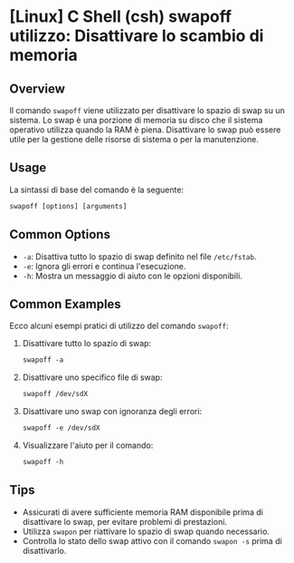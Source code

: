 # [Linux] C Shell (csh) swapoff utilizzo: Disattivare lo scambio di memoria

## Overview
Il comando `swapoff` viene utilizzato per disattivare lo spazio di swap su un sistema. Lo swap è una porzione di memoria su disco che il sistema operativo utilizza quando la RAM è piena. Disattivare lo swap può essere utile per la gestione delle risorse di sistema o per la manutenzione.

## Usage
La sintassi di base del comando è la seguente:

```csh
swapoff [options] [arguments]
```

## Common Options
- `-a`: Disattiva tutto lo spazio di swap definito nel file `/etc/fstab`.
- `-e`: Ignora gli errori e continua l'esecuzione.
- `-h`: Mostra un messaggio di aiuto con le opzioni disponibili.

## Common Examples
Ecco alcuni esempi pratici di utilizzo del comando `swapoff`:

1. Disattivare tutto lo spazio di swap:
   ```csh
   swapoff -a
   ```

2. Disattivare uno specifico file di swap:
   ```csh
   swapoff /dev/sdX
   ```

3. Disattivare uno swap con ignoranza degli errori:
   ```csh
   swapoff -e /dev/sdX
   ```

4. Visualizzare l'aiuto per il comando:
   ```csh
   swapoff -h
   ```

## Tips
- Assicurati di avere sufficiente memoria RAM disponibile prima di disattivare lo swap, per evitare problemi di prestazioni.
- Utilizza `swapon` per riattivare lo spazio di swap quando necessario.
- Controlla lo stato dello swap attivo con il comando `swapon -s` prima di disattivarlo.